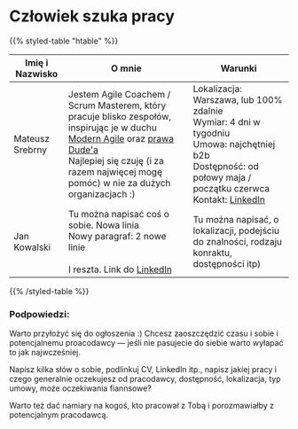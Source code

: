 
# Człowiek szuka pracy 

{{% styled-table "htable" %}}

| Imię i Nazwisko  | O mnie | Warunki |
| ---        |    ----   | --- |
| Mateusz Srebrny | Jestem Agile Coachem / Scrum Masterem, który pracuje blisko zespołów, inspirując je w duchu [Modern Agile](http://modernagile.org) oraz [prawa Dude'a](https://twitter.com/YvesHanoulle/status/1025421506107637760/photo/1)<br> Najlepiej się czuję (i za razem najwięcej mogę pomóc) w nie za dużych organizacjach :) | Lokalizacja: Warszawa, lub 100% zdalnie<br> Wymiar: 4 dni w tygodniu<br> Umowa: najchętniej b2b<br> Dostępność: od połowy maja / początku czerwca<br> Kontakt: [LinkedIn](https://pl.linkedin.com/in/mateuszsrebrny)|
| Jan Kowalski | Tu można napisać coś o sobie. Nowa linia <br> Nowy paragraf: 2 nowe linie <br><br>I reszta. Link do [LinkedIn](https://pl.linkedin.com/in/mateuszsrebrny) | Tu można napisać, o lokalizacji, podejściu do znalności, rodzaju konraktu, dostępności itp)

{{% /styled-table %}}

### Podpowiedzi:

Warto przyłożyć się do ogłoszenia :) Chcesz zaoszczędzić czasu i sobie i potencjalnemu proacodawcy — jeśli nie pasujecie do siebie warto wyłapać to jak najwcześniej.

Napisz kilka słów o sobie, podlinkuj CV, LinkedIn itp., napisz jakiej pracy i czego generalnie oczekujesz od pracodawcy, dostępność, lokalizacja, typ umowy, może oczekiwania fiannsowe?

Warto też dać namiary na kogoś, kto pracował z Tobą i porozmawiałby z potencjalnym pracodawcą.
